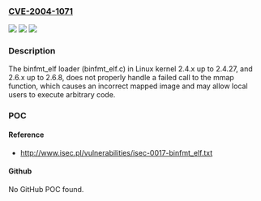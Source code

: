### [CVE-2004-1071](https://cve.mitre.org/cgi-bin/cvename.cgi?name=CVE-2004-1071)
![](https://img.shields.io/static/v1?label=Product&message=n%2Fa&color=blue)
![](https://img.shields.io/static/v1?label=Version&message=n%2Fa&color=blue)
![](https://img.shields.io/static/v1?label=Vulnerability&message=n%2Fa&color=brighgreen)

### Description

The binfmt_elf loader (binfmt_elf.c) in Linux kernel 2.4.x up to 2.4.27, and 2.6.x up to 2.6.8, does not properly handle a failed call to the mmap function, which causes an incorrect mapped image and may allow local users to execute arbitrary code.

### POC

#### Reference
- http://www.isec.pl/vulnerabilities/isec-0017-binfmt_elf.txt

#### Github
No GitHub POC found.

